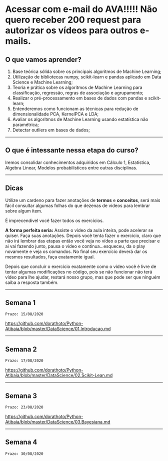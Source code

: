 # Acessar com e-mail do AVA!!!!! Não quero receber 200 request para autorizar os vídeos para outros e-mails.

## O que vamos aprender?

1. Base teórica sólida sobre os principais algoritmos de Machine Learning;
1. Utilização de bibliotecas numpy, scikit-learn e pandas aplicado em Data Science e Machine Learning;
1. Teoria e prática sobre os algoritmos de Machine Learning para classificação, regressão, regras de associação e agrupamento;
1. Realizar o pré-processamento em bases de dados com pandas e scikit-learn;
1. Entenderemos como funcionam as técnicas para redução de dimensionalidade PCA, KernelPCA e LDA;
1. Avaliar os algoritmos de Machine Learning usando estatística não paramétrica;
1. Detectar outliers em bases de dados;


-------------------
## O que é intessante nessa etapa do curso?
Iremos consolidar conhecimentos adquiridos em Cálculo 1, Estatística, Algebra Linear, Modelos probabilisticos entre outras disciplinas.

---------------

Dicas
--------

Utilize um cardeno para fazer anotações de **termos** e **conceitos**, será mais fácil consultar algumas folhas do que dezenas de vídeos para lembrar sobre algum item.

É imprecendivel você fazer todos os exercícios. 

**A forma perfeita seria:**
Assiste o vídeo da aula inteira, pode acelerar se quiser. Faça suas anotações.
Depois você tenta fazer o exercício, claro que não irá lembrar das etapas então você veja no vídeo a parte que precisar e ai vai fazendo junto, pausa o vídeo e continua...esqueceu, da o play novamente e veja os comandos.
No final seu exercício deverá dar os mesmos resultados, faça exatamente igual.

Depois que concluir o exercício exatamente como o vídeo você é livre de tentar algumas modificações no código, pois se não funcionar não terá vídeo para lhe ajudar, restará nosso grupo, mas que pode ser que ninguém saiba a resposta também.


------------

## Semana 1
`Prazo: 15/08/2020`

https://github.com/dorathoto/Python-Atibaia/blob/master/DataScience/01.Introducao.md

------------

## Semana 2
`Prazo: 17/08/2020`

https://github.com/dorathoto/Python-Atibaia/blob/master/DataScience/02.Scikit-Lean.md

------------

## Semana 3
`Prazo: 23/08/2020`

https://github.com/dorathoto/Python-Atibaia/blob/master/DataScience/03.Bayesiana.md

------------
## Semana 4
`Prazo: 30/08/2020`
